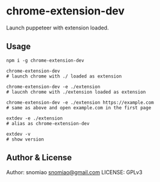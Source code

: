 # chrome-extension-dev

Launch puppeteer with extension loaded.

## Usage

```shell
npm i -g chrome-extension-dev

chrome-extension-dev
# launch chrome with ./ loaded as extension

chrome-extension-dev -e ./extension
# laucnh chrome with ./extension loaded as extension

chrome-extension-dev -e ./extension https://example.com
# same as above and open example.com in the first page

extdev -e ./extension
# alias as chrome-extension-dev

extdev -v
# show version

```

## Author & License

Author: snomiao <snomiao@gmail.com>
LICENSE: GPLv3
